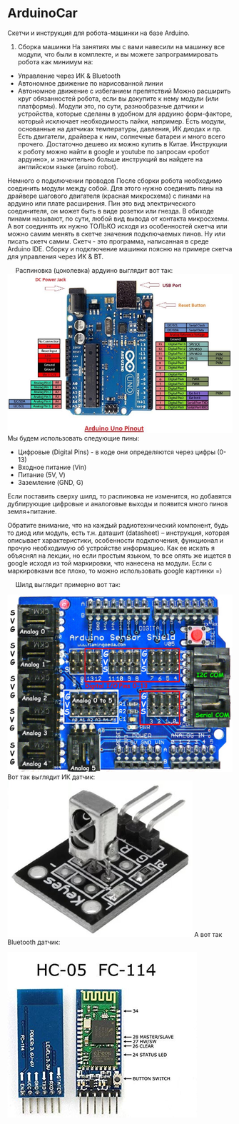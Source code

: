 # ArduinoCar
Скетчи и инструкция для робота-машинки на базе Arduino.

1. Сборка машинки
На занятиях мы с вами навесили на машинку все модули, что были в комплекте, и вы можете запрограммировать робота как минимум на:
-	Управление через ИК & Bluetooth
-	Автономное движение по нарисованной линии
-	Автономное движение с избеганием препятствий
Можно расширить круг обязанностей робота, если вы докупите к нему модули (или платформы). Модули это, по сути, разнообразные датчики и устройства, которые сделаны в удобном для ардуино форм-факторе, который исключает необходимость пайки, например. Есть модули, основанные на датчиках температуры, давления, ИК диодах и пр. Есть двигатели, драйвера к ним, солнечные батареи и много всего прочего. Достаточно дешево их можно купить в Китае.
Инструкции к роботу можно найти в google и youtube по запросам «робот ардуино», и значительно больше инструкций вы найдете на английском языке (aruino robot).

Немного о подключении проводов
После сборки робота необходимо соединить модули между собой. Для этого нужно соединить пины на драйвере шагового двигателя (красная микросхема) с пинами на ардуино или плате расширения.
Пин это вид электрического соединителя, он может быть в виде розетки или гнезда. В обиходе пинами называют, по сути, любой вид вывода от контакта микросхемы.
А вот соединять их нужно ТОЛЬКО исходя из особенностей скетча или можно самим менять в скетче значения подключаемых пинов. Ну или писать скетч самим.
Скетч - это программа, написанная в среде Arduino IDE.
Сборку и подключение машинки поясню на примере скетча для управления через ИК & BT.

 
Распиновка (цоколевка) ардуино выглядит вот так:
![Image alt](https://raw.githubusercontent.com/dsidov/ArduinoCar/master/img/arduino_pinout.jpg)
Мы будем использовать следующие пины: 
-	Цифровые (Digital Pins) - в коде они определяются через цифры (0-13)
-	Входное питание (Vin)
-	Питание (5V, V)
-	Заземление (GND, G)

Если поставить сверху шилд, то распиновка не изменится, но добавятся дублирующие цифровые и аналоговые выходы и появится много пинов земля+питание.

Обратите внимание, что на каждый радиотехнический компонент, будь то диод или модуль, есть т.н. даташит (datasheet) – инструкция, которая описывает характеристики, особенности подключения, функционал и прочую необходимую об устройстве информацию. Как ее искать я объяснял на лекции, но если простым языком, то все опять же ищется в google исходя из той маркировки, что нанесена на модули. Если с маркировками все плохо, то можно использовать google картинки =)

 
Шилд выглядит примерно вот так:

![Image alt](https://raw.githubusercontent.com/dsidov/ArduinoCar/master/img/sensor_shield.jpg)
Вот так выглядит ИК датчик:
![Image alt](https://raw.githubusercontent.com/dsidov/ArduinoCar/master/img/ir_module.jpg?style=centerme)
А вот так Bluetooth датчик:

![Image alt](https://raw.githubusercontent.com/dsidov/ArduinoCar/master/img/bt_module.jpg)

<!---
<p align="center">
  <img src="https://raw.githubusercontent.com/dsidov/ArduinoCar/master/img/bt_module.jpg">
</p>
--->
